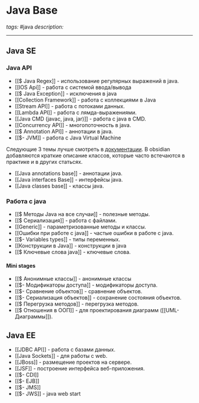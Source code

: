 # Java Base
*tags:* #java 
*description:* 

---
## Java SE
### Java API
- [[$ Java Regex]] - использование регулярных выражений в java.
- [[IOS Api]] - работа с системой ввода/вывода
- [[$ Java Exception]] - исключения в java
- [[Collection Framework]] - работа с коллекциями в Java
- [[Stream API]] - работа с потоками данных.
- [[Lambda API]] - работа с лямда-выражениями.
- [[Java CMD (javac, java, jar)]] - работа с java в CMD.
- [[Concurrency API]] - многопоточность в java.
- [[$ Annotation API]] - аннотации в java.
- [[$- JVM]] - работа с Java Virtual Мachine 

Следующие 3 темы лучше смотреть в [документации](https://docs.oracle.com/en/java/javase/16/docs/api/index.html). В obsidian добавляются краткие описание классов, которые часто встечаются в практике и в других статьсях.
- [[Java annotations base]] - аннотации java.
- [[Java interfaces Base]] - интерфейсы java.
- [[Java classes base]] - классы java.

### Работа с java
- [[$ Методы Java на все случаи]] - полезные методы.
- [[$ Сериализация]] - работа с файлами.
- [[Generic]] - параметризованные методы и классы.
- [[Ошибки при работе с java]] - частые ошибки в работе с java.
- [[$- Variables types]] - типы переменных.
- [[Конструкции в Java]] - конструкции в java
- [[$ Ключевые слова java]] - ключевые слова.

#### Mini stages
- [[$ Анонимные классы]] - анонимные классы
- [[$- Модификаторы доступа]] - модификаторы доступа.
- [[$- Сравнение объектов]] - сравнение объектов.
- [[$- Сериализация объектов]] - сохранение состояния объектов.
- [[$ Перегрузка методов]] - перегрузка методов.
- [[$ Отношения в ООП]] - для проектирования диаграмм ([[UML-Диаграммы]]).

## Java EE
- [[JDBC API]] - работа с базами данных.
- [[Java Sockets]] - для работы с web.
- [[JBoss]] - размещение проектов на сервере.
- [[JSF]] - построение интерфейса веб-приложения.
- [[$- CDI]]
- [[$- EJB]]
- [[$- JMS]]
- [[$- JWS]] - java web start